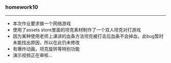 ### homework10
--------------------
* 本次作业要求做一个网络游戏
* 使用了assets store里面的坦克素材制作了一个双人坦克对打游戏
* 因为某种使用老师上课讲的血条方法坦克被打击后血条不会掉血，此bug暂时未能找出原因，所以在此仍未修改
* 有爆炸动画，坦克旋转等特别功能
* 演示视频正在审核...
